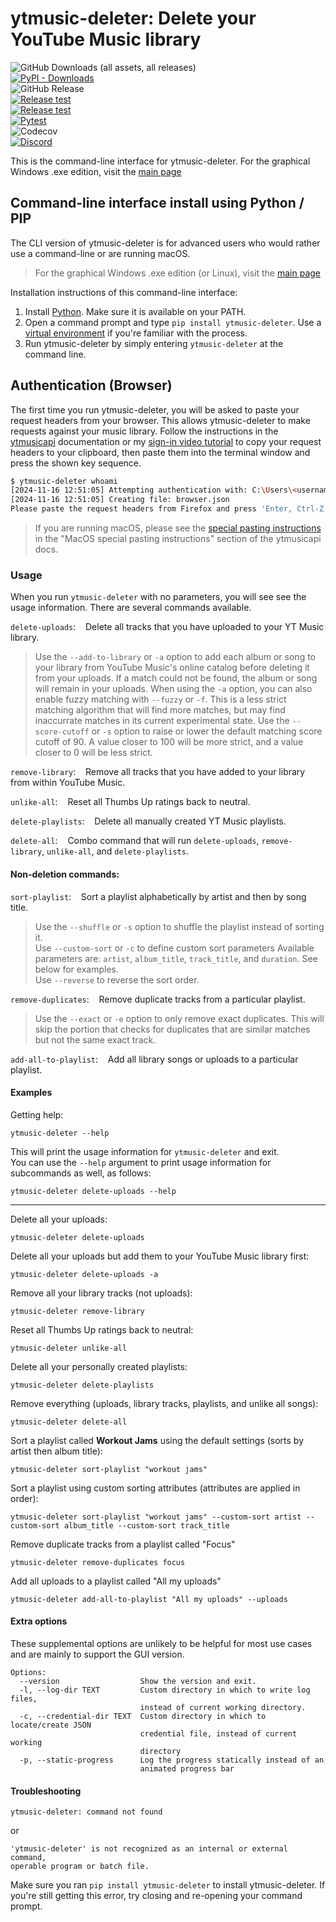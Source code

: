 # ytmusic-deleter: Delete your YouTube Music library
![GitHub Downloads (all assets, all releases)](https://img.shields.io/github/downloads/apastel/ytmusic-deleter/total?label=.exe%20Downloads)  
[![PyPI - Downloads](https://img.shields.io/pypi/dm/ytmusic-deleter?logo=pypi&logoColor=yellow&label=PyPI%20Downloads)](https://pypi.org/project/ytmusic-deleter/)  
![GitHub Release](https://img.shields.io/github/v/release/apastel/ytmusic-deleter)  
[![Release test](https://github.com/apastel/ytmusic-deleter/actions/workflows/build-exe.yml/badge.svg)](https://github.com/apastel/ytmusic-deleter/actions/workflows/build-exe.yml)  
[![Release test](https://github.com/apastel/ytmusic-deleter/actions/workflows/build-deb.yml/badge.svg)](https://github.com/apastel/ytmusic-deleter/actions/workflows/build-deb.yml)  
[![Pytest](https://github.com/apastel/ytmusic-deleter/actions/workflows/pytest.yml/badge.svg)](https://github.com/apastel/ytmusic-deleter/actions/workflows/pytest.yml)  
![Codecov](https://img.shields.io/codecov/c/github/apastel/ytmusic-deleter?color=green)  
[![Discord](https://img.shields.io/discord/1156973782741827686?logo=discord)](https://discord.gg/M9t5H8njrM)

This is the command-line interface for ytmusic-deleter. For the graphical Windows .exe edition, visit the [main page](https://github.com/apastel/ytmusic-deleter)

## Command-line interface install using Python / PIP
The CLI version of ytmusic-deleter is for advanced users who would rather use a command-line or are running macOS.
> For the graphical Windows .exe edition (or Linux), visit the [main page](https://github.com/apastel/ytmusic-deleter)

Installation instructions of this command-line interface:
1. Install [Python](https://www.python.org/downloads/). Make sure it is available on your PATH.
1. Open a command prompt and type `pip install ytmusic-deleter`. Use a [virtual environment](https://virtualenv.pypa.io/en/latest/) if you're familiar with the process.
1. Run ytmusic-deleter by simply entering `ytmusic-deleter` at the command line.

## Authentication (Browser)

The first time you run ytmusic-deleter, you will be asked to paste your request headers from your browser.
This allows ytmusic-deleter to make requests against your music library. Follow the instructions in the 
[ytmusicapi](https://ytmusicapi.readthedocs.io/en/stable/setup/browser.html#copy-authentication-headers) documentation
or my [sign-in video tutorial](https://youtu.be/FZ7gaMTUYN4) to copy your request headers to your clipboard, then paste
them into the terminal window and press the shown key sequence.

```sh
$ ytmusic-deleter whoami
[2024-11-16 12:51:05] Attempting authentication with: C:\Users\<username>\AppData\Roaming\YTMusic_Deleter\browser.json
[2024-11-16 12:51:05] Creating file: browser.json
Please paste the request headers from Firefox and press 'Enter, Ctrl-Z, Enter' to continue:
```
> If you are running macOS, please see the [special pasting instructions](https://ytmusicapi.readthedocs.io/en/stable/setup/browser.html#using-the-headers-in-your-project)
in the "MacOS special pasting instructions" section of the ytmusicapi docs.


### Usage
When you run `ytmusic-deleter` with no parameters, you will see see the usage information. There are several commands available.

`delete-uploads`:&nbsp;&nbsp;&nbsp;&nbsp;Delete all tracks that you have uploaded to your YT Music library.

>Use the `--add-to-library` or `-a` option to add each album or song to your library from YouTube Music's online catalog before deleting it from your uploads. If a match could not be found, the album or song will remain in your uploads.
When using the `-a` option, you can also enable fuzzy matching with `--fuzzy` or `-f`. This is a less strict matching algorithm that will find more matches,
but may find inaccurrate matches in its current experimental state. Use the `--score-cutoff` or `-s` option to raise or lower the default matching score cutoff of 90. A value closer to 100 will be more strict, and a value closer to 0 will be less strict.

`remove-library`:&nbsp;&nbsp;&nbsp;&nbsp;Remove all tracks that you have added to your library from within YouTube Music.

`unlike-all`:&nbsp;&nbsp;&nbsp;&nbsp;Reset all Thumbs Up ratings back to neutral.

`delete-playlists`:&nbsp;&nbsp;&nbsp;&nbsp;Delete all manually created YT Music playlists.

`delete-all`:&nbsp;&nbsp;&nbsp;&nbsp;Combo command that will run `delete-uploads`, `remove-library`, `unlike-all`, and `delete-playlists`.
#### Non-deletion commands:
`sort-playlist`:&nbsp;&nbsp;&nbsp;&nbsp;Sort a playlist alphabetically by artist and then by song title.

>Use the `--shuffle` or `-s` option to shuffle the playlist instead of sorting it.  
Use `--custom-sort` or `-c` to define custom sort parameters Available parameters are: `artist`, `album_title`, `track_title`, and `duration`. See below for examples.  
Use `--reverse` to reverse the sort order.

`remove-duplicates`:&nbsp;&nbsp;&nbsp;&nbsp;Remove duplicate tracks from a particular playlist.

>Use the `--exact` or `-e` option to only remove exact duplicates. This will skip the portion
that checks for duplicates that are similar matches but not the same exact track.

`add-all-to-playlist`:&nbsp;&nbsp;&nbsp;&nbsp;Add all library songs or uploads to a particular playlist.
#### Examples

Getting help:
```
ytmusic-deleter --help
```
This will print the usage information for `ytmusic-deleter` and exit.  
You can use the `--help` argument to print usage information for subcommands as well, as follows:
```
ytmusic-deleter delete-uploads --help
```
---
Delete all your uploads:
```
ytmusic-deleter delete-uploads
```
Delete all your uploads but add them to your YouTube Music library first:
```
ytmusic-deleter delete-uploads -a
```
Remove all your library tracks (not uploads):
```
ytmusic-deleter remove-library
```
Reset all Thumbs Up ratings back to neutral:
```
ytmusic-deleter unlike-all
```
Delete all your personally created playlists:
```
ytmusic-deleter delete-playlists
```
Remove everything (uploads, library tracks, playlists, and unlike all songs):
```
ytmusic-deleter delete-all
```
Sort a playlist called **Workout Jams** using the default settings (sorts by artist then album title):
```
ytmusic-deleter sort-playlist "workout jams"
```

Sort a playlist using custom sorting attributes (attributes are applied in order):
```
ytmusic-deleter sort-playlist "workout jams" --custom-sort artist --custom-sort album_title --custom-sort track_title
```

Remove duplicate tracks from a playlist called "Focus"
```
ytmusic-deleter remove-duplicates focus
```

Add all uploads to a playlist called "All my uploads"
```
ytmusic-deleter add-all-to-playlist "All my uploads" --uploads
```

#### Extra options
These supplemental options are unlikely to be helpful for most use cases and are mainly to support the GUI version.
```
Options:
  --version                  Show the version and exit.
  -l, --log-dir TEXT         Custom directory in which to write log files,
                             instead of current working directory.
  -c, --credential-dir TEXT  Custom directory in which to locate/create JSON
                             credential file, instead of current working
                             directory
  -p, --static-progress      Log the progress statically instead of an
                             animated progress bar
```
#### Troubleshooting
```
ytmusic-deleter: command not found
```
or
```
'ytmusic-deleter' is not recognized as an internal or external command,
operable program or batch file.
```
Make sure you ran `pip install ytmusic-deleter` to install ytmusic-deleter. If you're still getting this error, try closing and re-opening your command prompt.
